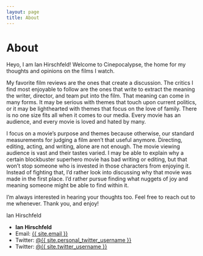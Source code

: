 ```yaml
---
layout: page
title: About
---
```

# About
Heyo, I am Ian Hirschfeld! Welcome to Cinepocalypse, the home for my thoughts and opinions on the films I watch.

My favorite film reviews are the ones that create a discussion. The critics I find most enjoyable to follow are the ones that write to extract the meaning the writer, director, and team put into the film. That meaning can come in many forms. It may be serious with themes that touch upon current politics, or it may be lighthearted with themes that focus on the love of family. There is no one size fits all when it comes to our media. Every movie has an audience, and every movie is loved and hated by many.

I focus on a movie’s purpose and themes because otherwise, our standard measurements for judging a film aren’t that useful anymore. Directing, editing, acting, and writing, alone are not enough. The movie viewing audience is vast and their tastes varied. I may be able to explain why a certain blockbuster superhero movie has bad writing or editing, but that won’t stop someone who is invested in those characters from enjoying it. Instead of fighting that, I’d rather look into discussing why that movie was made in the first place. I’d rather pursue finding what nuggets of joy and meaning someone might be able to find within it.

I’m always interested in hearing your thoughts too. Feel free to reach out to me whenever. Thank you, and enjoy!

<footer class="about-footer clearfix">
  <div class="headshot text-overflow float-l">Ian Hirschfeld</div>
  <ul class="about-list list-reset float-l">
    <li class="about-item"><strong>Ian Hirschfeld</strong></li>
    <li class="about-item">Email: <a href="mailto:{{ site.email }}" target="_blank">{{ site.email }}</a></li>
    <li class="about-item">Twitter: <a href="https://twitter.com/{{ site.personal_twitter_username }}" target="_blank">@{{ site.personal_twitter_username }}</a></li>
    <li class="about-item">Twitter: <a href="https://twitter.com/{{ site.twitter_username }}" target="_blank">@{{ site.twitter_username }}</a></li>
  </ul>
</footer>
